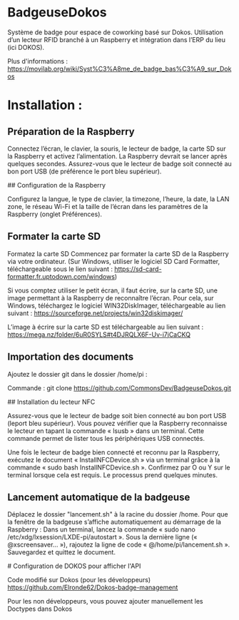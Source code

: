 # BadgeuseDokos
Système de badge pour espace de coworking basé sur Dokos. Utilisation d’un lecteur RFID branché à un Raspberry et intégration dans l’ERP du lieu (ici DOKOS).

Plus d'informations : https://movilab.org/wiki/Syst%C3%A8me_de_badge_bas%C3%A9_sur_Dokos


# Installation : 

## Préparation de la Raspberry 

Connectez l’écran, le clavier, la souris, le lecteur de badge, la carte SD sur la Raspberry et activez l’alimentation. La Raspberry devrait se lancer après quelques secondes. Assurez-vous que le lecteur de badge soit connecté au bon port USB (de préférence le port bleu supérieur).

## Configuration de la Raspberry

Configurez la langue, le type de clavier, la timezone, l’heure, la date, la LAN zone, le réseau Wi-Fi et la taille de l’écran dans les paramètres de la Raspberry (onglet Préférences).

## Formater la carte SD
Formatez la carte SD
Commencez par formater la carte SD de la Raspberry via votre ordinateur. (Sur Windows,  utiliser le logiciel SD Card Formatter, téléchargeable sous le lien suivant : https://sd-card-formatter.fr.uptodown.com/windows)

Si vous comptez utiliser le petit écran, il faut écrire, sur la carte SD, une image permettant à la Raspberry de reconnaître l’écran. Pour cela, sur Windows, téléchargez le logiciel WIN32DiskImager, téléchargeable au lien suivant : https://sourceforge.net/projects/win32diskimager/

L’image à écrire sur la carte SD est téléchargeable au lien suivant :
https://mega.nz/folder/6uR0SYLS#t4DJRQLX6F-Uv-i7jCaCKQ


## Importation des documents
Ajoutez le dossier git dans le dossier /home/pi :

Commande  : git clone https://github.com/CommonsDev/BadgeuseDokos.git 

## Installation du lecteur NFC

Assurez-vous que le lecteur de badge soit bien connecté au bon port USB (leport bleu supérieur). Vous pouvez vérifier que la Raspberry reconnaisse le lecteur en tapant la commande « lsusb » dans un terminal. Cette commande permet de lister tous les périphériques USB connectés.

Une fois le lecteur de badge bien connecté et reconnu par la Raspberry, exécutez le document « InstallNFCDevice.sh » via un terminal grâce à la commande « sudo bash InstallNFCDevice.sh ». Confirmez par O ou Y sur le terminal lorsque cela est requis. Le processus prend quelques minutes.

## Lancement automatique de la badgeuse

Déplacez le dossier "lancement.sh" à la racine du dossier /home.
Pour que la fenêtre de la badgeuse s’affiche automatiquement au démarrage de la Raspberry : 
Dans un terminal, lancez la commande « sudo nano /etc/xdg/lxsession/LXDE-pi/autostart ».
Sous la dernière ligne (« @xscreensaver… »), rajoutez la ligne de code « @/home/pi/lancement.sh ». Sauvegardez et quittez le document.


# Configuration de DOKOS pour afficher l'API 

Code modifié sur Dokos (pour les développeurs)
https://github.com/Elronde62/Dokos-badge-management

Pour les non développeurs, vous pouvez ajouter manuellement les Doctypes dans Dokos
